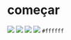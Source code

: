 # começar
![](https://img.shields.io/badge/Vermelho-red)
![](https://img.shields.io/badge/Verde-green)
![](https://img.shields.io/badge/Azul-blue)
![](https://img.shields.io/badge/texto-black) 
`#ffffff`
